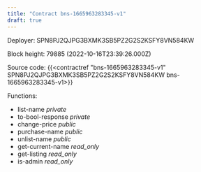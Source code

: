 ```yaml
---
title: "Contract bns-1665963283345-v1"
draft: true
---
```

Deployer: SPN8PJ2QJPG3BXMK3SB5PZ2G2S2KSFY8VN584KW


 



Block height: 79885 (2022-10-16T23:39:26.000Z)

Source code: {{<contractref "bns-1665963283345-v1" SPN8PJ2QJPG3BXMK3SB5PZ2G2S2KSFY8VN584KW bns-1665963283345-v1>}}

Functions:

* list-name _private_
* to-bool-response _private_
* change-price _public_
* purchase-name _public_
* unlist-name _public_
* get-current-name _read_only_
* get-listing _read_only_
* is-admin _read_only_
